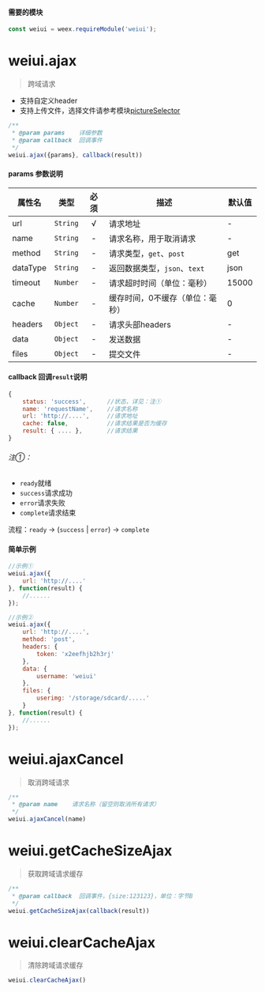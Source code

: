 #### 需要的模块

```js
const weiui = weex.requireModule('weiui');
```

# weiui.ajax

> 跨域请求

* 支持自定义header
* 支持上传文件，选择文件请参考模块[pictureSelector](module/third/pictureSelector/install)

```js
/**
 * @param params    详细参数
 * @param callback  回调事件
 */
weiui.ajax({params}, callback(result))
```

#### params 参数说明

| 属性名 | 类型 | 必须 | 描述 | 默认值 |
| --- | --- | :-: | --- | --- |
| url | `String` | √ | 请求地址 | - |
| name | `String` | - | 请求名称，用于取消请求 | - |
| method | `String` | - | 请求类型，`get`、`post` | get |
| dataType | `String` | - | 返回数据类型，`json`、`text` | json |
| timeout | `Number` | - | 请求超时时间（单位：毫秒） | 15000 |
| cache | `Number` | - | 缓存时间，0不缓存（单位：毫秒） | 0 |
| headers | `Object` | - | 请求头部headers | - |
| data | `Object` | - | 发送数据 | - |
| files | `Object` | - | 提交文件  | - |


#### callback 回调`result`说明

```js
{
    status: 'success',      //状态，详见：注①
    name: 'requestName',    //请求名称
    url: 'http://....',     //请求地址
    cache: false,           //请求结果是否为缓存
    result: { .... },       //请求结果
}
```
###### 注①：
- `ready`就绪
- `success`请求成功
- `error`请求失败
- `complete`请求结束

流程：`ready` -> (`success` | `error`) -> `complete`

#### 简单示例

```js
//示例①
weiui.ajax({
    url: 'http://....'
}, function(result) {
    //......
});

//示例②
weiui.ajax({
    url: 'http://....',
    method: 'post',
    headers: {
        token: 'x2eefhjb2h3rj'
    },
    data: {
        username: 'weiui'
    },
    files: {
        userimg: '/storage/sdcard/.....'
    }
}, function(result) {
    //......
});
```

# weiui.ajaxCancel

> 取消跨域请求

```js
/**
 * @param name    请求名称（留空则取消所有请求）
 */
weiui.ajaxCancel(name)
```

# weiui.getCacheSizeAjax

> 获取跨域请求缓存

```js
/**
 * @param callback  回调事件，{size:123123}，单位：字节B
 */
weiui.getCacheSizeAjax(callback(result))
```

# weiui.clearCacheAjax

> 清除跨域请求缓存

```js
weiui.clearCacheAjax()
```


